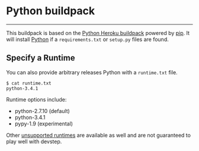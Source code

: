 # Python buildpack
------------------

This buildpack is based on the [Python Heroku buildpack](https://github.com/heroku/heroku-buildpack-python)
powered by [pip](http://www.pip-installer.org/). It will install [Python](https://www.python.org)
if a `requirements.txt` or `setup.py` files are found.

## Specify a Runtime

You can also provide arbitrary releases Python with a `runtime.txt` file.

    $ cat runtime.txt
    python-3.4.1

Runtime options include:

- python-2.7.10 (default)
- python-3.4.1
- pypy-1.9 (experimental)

Other [unsupported runtimes](https://github.com/heroku/heroku-buildpack-python/tree/master/builds/runtimes)
are available as well and are not guaranteed to play well with devstep.

